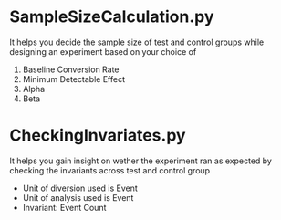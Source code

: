 
# SampleSizeCalculation.py 
It helps you decide the sample size of test and control groups while designing an experiment based on your choice of 
  1. Baseline Conversion Rate
  2. Minimum Detectable Effect
  3. Alpha
  4. Beta

# CheckingInvariates.py 
It helps you gain insight on wether the experiment ran as expected by checking the invariants across test and control group
  * Unit of diversion used is Event
  * Unit of analysis used is Event
  * Invariant: Event Count
